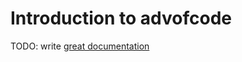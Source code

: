 # Introduction to advofcode

TODO: write [great documentation](http://jacobian.org/writing/what-to-write/)
